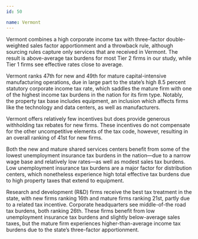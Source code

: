 ```yaml
---
id: 50

name: Vermont
---
```


Vermont combines a high corporate income tax with three-factor double-weighted sales factor apportionment and a throwback rule, although sourcing rules capture only services that are received in Vermont. The result is above-average tax burdens for most Tier 2 firms in our study, while Tier 1 firms see effective rates close to average.

Vermont ranks 47th for new and 49th for mature capital-intensive manufacturing operations, due in large part to the state’s high 8.5 percent statutory corporate income tax rate, which saddles the mature firm with one of the highest income tax burdens in the nation for its firm type. Notably, the property tax base includes equipment, an inclusion which affects firms like the technology and data centers, as well as manufacturers.

Vermont offers relatively few incentives but does provide generous withholding tax rebates for new firms. These incentives do not compensate for the other uncompetitive elements of the tax code, however, resulting in an overall ranking of 41st for new firms.

Both the new and mature shared services centers benefit from some of the lowest unemployment insurance tax burdens in the nation—due to a narrow wage base and relatively low rates—as well as modest sales tax burdens. Low unemployment insurance tax burdens are a major factor for distribution centers, which nonetheless experience high total effective tax burdens due to high property taxes that extend to equipment.

Research and development (R&D) firms receive the best tax treatment in the state, with new firms ranking 16th and mature firms ranking 21st, partly due to a related tax incentive. Corporate headquarters see middle-of-the road tax burdens, both ranking 26th. These firms benefit from low unemployment insurance tax burdens and slightly below-average sales taxes, but the mature firm experiences higher-than-average income tax burdens due to the state’s three-factor apportionment.